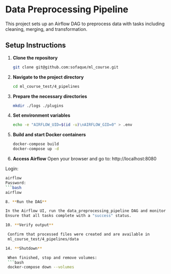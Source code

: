# Data Preprocessing Pipeline

This project sets up an Airflow DAG to preprocess data with tasks including cleaning, merging, and transformation. 

## Setup Instructions

1. **Clone the repository**
   ```bash
   git clone git@github.com:sofaque/ml_course.git

2. **Navigate to the project directory**
   ```bash
   cd ml_course_test/4_pipelines

3. **Prepare the necessary directories**
   ```bash
   mkdir ./logs ./plugins

4. **Set environment variables**
   ```bash
   echo -e "AIRFLOW_UID=$(id -u)\nAIRFLOW_GID=0" > .env

5. **Build and start Docker containers**
   ```bash
   docker-compose build
   docker-compose up -d

6. **Access Airflow**
   Open your browser and go to:
   http://localhost:8080

Login:
   ```bash
   airflow
Password:
   ```bash
   airflow

8. **Run the DAG**
   
   In the Airflow UI, run the data_preprocessing_pipeline DAG and monitor progress.
   Ensure that all tasks complete with a "success" status.

10. **Verify output**

    Confirm that processed files were created and are available in
    ml_course_test/4_pipelines/data

14. **Shutdown**

    When finished, stop and remove volumes:
    ```bash
    docker-compose down --volumes
